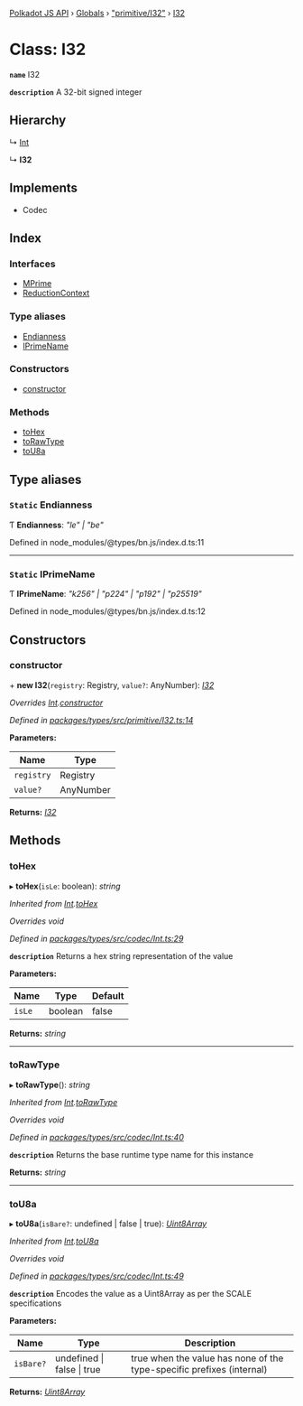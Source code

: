 [Polkadot JS API](../README.md) › [Globals](../globals.md) › ["primitive/I32"](../modules/_primitive_i32_.md) › [I32](_primitive_i32_.i32.md)

# Class: I32

**`name`** I32

**`description`** 
A 32-bit signed integer

## Hierarchy

  ↳ [Int](_codec_int_.int.md)

  ↳ **I32**

## Implements

* Codec

## Index

### Interfaces

* [MPrime](../interfaces/_primitive_i32_.i32.mprime.md)
* [ReductionContext](../interfaces/_primitive_i32_.i32.reductioncontext.md)

### Type aliases

* [Endianness](_primitive_i32_.i32.md#static-endianness)
* [IPrimeName](_primitive_i32_.i32.md#static-iprimename)

### Constructors

* [constructor](_primitive_i32_.i32.md#constructor)

### Methods

* [toHex](_primitive_i32_.i32.md#tohex)
* [toRawType](_primitive_i32_.i32.md#torawtype)
* [toU8a](_primitive_i32_.i32.md#tou8a)

## Type aliases

### `Static` Endianness

Ƭ **Endianness**: *"le" | "be"*

Defined in node_modules/@types/bn.js/index.d.ts:11

___

### `Static` IPrimeName

Ƭ **IPrimeName**: *"k256" | "p224" | "p192" | "p25519"*

Defined in node_modules/@types/bn.js/index.d.ts:12

## Constructors

###  constructor

\+ **new I32**(`registry`: Registry, `value?`: AnyNumber): *[I32](_primitive_i32_.i32.md)*

*Overrides [Int](_codec_int_.int.md).[constructor](_codec_int_.int.md#constructor)*

*Defined in [packages/types/src/primitive/I32.ts:14](https://github.com/polkadot-js/api/blob/7e25145fbf/packages/types/src/primitive/I32.ts#L14)*

**Parameters:**

Name | Type |
------ | ------ |
`registry` | Registry |
`value?` | AnyNumber |

**Returns:** *[I32](_primitive_i32_.i32.md)*

## Methods

###  toHex

▸ **toHex**(`isLe`: boolean): *string*

*Inherited from [Int](_codec_int_.int.md).[toHex](_codec_int_.int.md#tohex)*

*Overrides void*

*Defined in [packages/types/src/codec/Int.ts:29](https://github.com/polkadot-js/api/blob/7e25145fbf/packages/types/src/codec/Int.ts#L29)*

**`description`** Returns a hex string representation of the value

**Parameters:**

Name | Type | Default |
------ | ------ | ------ |
`isLe` | boolean | false |

**Returns:** *string*

___

###  toRawType

▸ **toRawType**(): *string*

*Inherited from [Int](_codec_int_.int.md).[toRawType](_codec_int_.int.md#torawtype)*

*Overrides void*

*Defined in [packages/types/src/codec/Int.ts:40](https://github.com/polkadot-js/api/blob/7e25145fbf/packages/types/src/codec/Int.ts#L40)*

**`description`** Returns the base runtime type name for this instance

**Returns:** *string*

___

###  toU8a

▸ **toU8a**(`isBare?`: undefined | false | true): *[Uint8Array](_codec_raw_.raw.md#static-uint8array)*

*Inherited from [Int](_codec_int_.int.md).[toU8a](_codec_int_.int.md#tou8a)*

*Overrides void*

*Defined in [packages/types/src/codec/Int.ts:49](https://github.com/polkadot-js/api/blob/7e25145fbf/packages/types/src/codec/Int.ts#L49)*

**`description`** Encodes the value as a Uint8Array as per the SCALE specifications

**Parameters:**

Name | Type | Description |
------ | ------ | ------ |
`isBare?` | undefined &#124; false &#124; true | true when the value has none of the type-specific prefixes (internal)  |

**Returns:** *[Uint8Array](_codec_raw_.raw.md#static-uint8array)*
